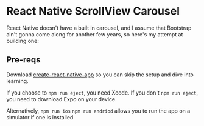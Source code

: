 # React Native ScrollView Carousel
React Native doesn't have a built in carousel, and I assume that Bootstrap ain't gonna come along for another few years, so here's my attempt at building one:

## Pre-reqs
Download [create-react-native-app](https://github.com/react-community/create-react-native-app) so you can skip the setup and dive into learning.

If you choose to `npm run eject`, you need Xcode. If you don't `npm run eject`, you need to download Expo on your device.

Alternatively, `npm run ios` `npm run andriod` allows you to run the app on a simulator if one is installed
